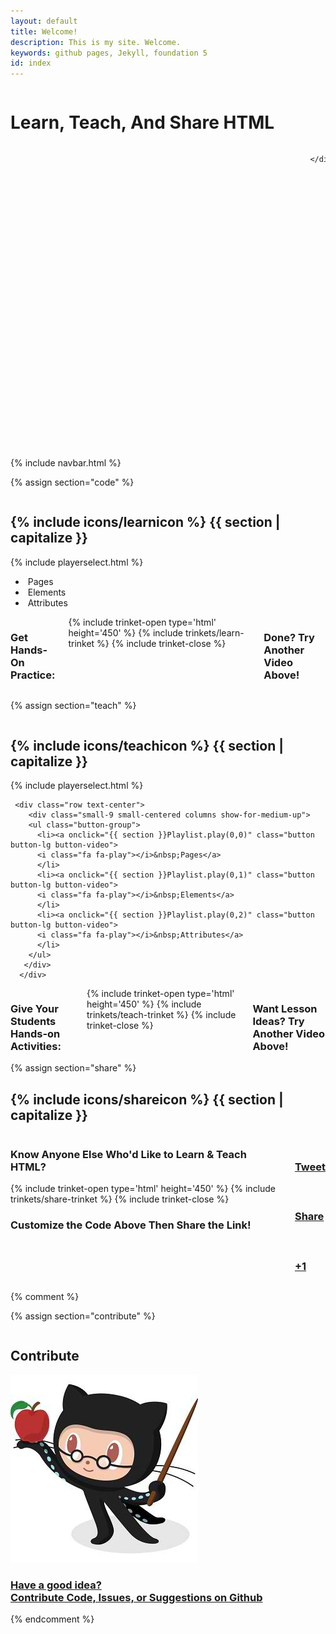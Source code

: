 ```yaml
---
layout: default
title: Welcome!
description: This is my site. Welcome.
keywords: github pages, Jekyll, foundation 5
id: index
---
```

<div class="bluebg fullheight">
  <div class="row text-center">
    <div class="small-10 columns small-centered">
      <div class="row">
        <div class="panel clearbg"><h1 id="bigtitle">Learn, Teach, And Share HTML</h1></div>
      </div>
    </div>
  </div>
  <!--Welcome Video-->
  <div class="row">
    <div class="small-12 columns small-centered" style="max-width: 800px">

<!--         <div class="small-10 columns small-centered" style="max-width: 800px;"> -->
<div id="wistia_opckf0l87m" class="wistia_embed" style="width:800px;height:500px;">&nbsp;</div>
<script charset="ISO-8859-1" src="//fast.wistia.com/assets/external/E-v1.js"></script>
<script>
wistiaEmbed = Wistia.embed("opckf0l87m", {
  videoFoam: true
});
</script>

<!--         </div> -->

    </div>
  </div>

  <div class="row text-center">
    <div class="small-10 columns small-centered">
      <div class="row">
        <div class="panel clearbg"></div>
      </div>
    </div>
  </div>
</div>
{% include navbar.html %}

<!-- Learn -->

{% assign section="code" %}

<div class="{{ section }}">
  <div class="fullheight"> 
  <div data-magellan-destination="{{ section }}" class="row" id="{{ section }}">
    <div class="small-12 columns panel">
      <div class="row">
        <div class="small-10 colums right">
          <h2>{% include icons/learnicon %}&nbsp;{{ section | capitalize }}</h2>
        </div>
      </div>
    </div>
  </div>
  
  <div class="row">
    <div class="small-12 columns text-center">
      {% include playerselect.html %}
    </div>
    </div>
  <!-- Learn Controls-->
  <div class="row text-center">
    <div class="small-9 small-centered columns show-for-medium-up">
      <ul class="button-group">
        <li><a onclick="{{ section }}Playlist.play(0,0)" class="button button-lg button-video">
          <i class="fa fa-play"></i>&nbsp;Pages</a>
        </li>
        <li><a onclick="{{ section }}Playlist.play(0,1)" class="button button-lg button-video">
          <i class="fa fa-play"></i>&nbsp;Elements</a>
          </li>
        <li><a onclick="{{ section }}Playlist.play(0,2)" class="button button-lg button-video">
          <i class="fa fa-play"></i>&nbsp;Attributes</a>
        </li>
      </ul>
    </div>
  </div>
</div>

<div class="row text-center trinket-area">
  <div class="small-10 small-centered columns">
    <h3>Get Hands-On Practice:</h3>
{% include trinket-open type='html' height='450' %}
{% include trinkets/learn-trinket %}
{% include trinket-close %}
    <h3>Done? Try Another Video Above!</h3>
  </div>
</div>

{% assign section="teach" %}
    
<!-- Teach Section -->
<div class="{{ section }}">
  <div class="fullheight">
  <div data-magellan-destination="{{ section }}" class="row" id="{{ section }}">
    <div class="small-12 columns panel rounded">
      <div class="row">
        <div class="small-10 colums right">
          <h2>{% include icons/teachicon %}&nbsp;{{ section | capitalize }}</h2>
        </div>
      </div>
    </div>
  </div>
    <div class="row">
    <div class="small-12 columns text-center">
      {% include playerselect.html %}
  </div>

  <!--{{ section }} Video Controls -->
     <div class="row text-center">
        <div class="small-9 small-centered columns show-for-medium-up">
        <ul class="button-group">
          <li><a onclick="{{ section }}Playlist.play(0,0)" class="button button-lg button-video">
          <i class="fa fa-play"></i>&nbsp;Pages</a>
          </li>
          <li><a onclick="{{ section }}Playlist.play(0,1)" class="button button-lg button-video">
          <i class="fa fa-play"></i>&nbsp;Elements</a>
          </li>
          <li><a onclick="{{ section }}Playlist.play(0,2)" class="button button-lg button-video">
          <i class="fa fa-play"></i>&nbsp;Attributes</a>
          </li>
        </ul>
       </div>
      </div>
      
  </div>
  </div>
   

<div class="row text-center trinket-area">
  <div class="small-10 small-centered columns">
    <h3>Give Your Students Hands-on Activities:</h3>
{% include trinket-open type='html' height='450' %}
{% include trinkets/teach-trinket %}
{% include trinket-close %}
    <h3>Want Lesson Ideas? Try Another Video Above!</h3>
  </div>
</div>
</div> 
{% assign section="share" %}

<!-- Share -->
<div data-magellan-destination="{{ section }}" class="row" id="{{ section }}">
  <div class="small-12 columns panel">
    <div class="row">
      <div class="small-10 colums right">
        <h2>{% include icons/shareicon %}&nbsp;{{ section | capitalize }}</h2>
      </div>
    </div>
  </div>
</div>

<!--Share call to actions -->
<div class="row text-center">
  <div class="small-10 small-centered columns">
    <div class="row  trinket-area">
      <h3>Know Anyone Else Who'd Like to Learn &amp; Teach HTML?</h3>
{% include trinket-open type='html' height='450' %}
{% include trinkets/share-trinket %}
{% include trinket-close %}
      <h3>Customize the Code Above Then Share the Link!</h3>
    </div>
    <div class="row" data-equalizer>
      <div class="small-12 medium-4 columns panel clearbg" data-equalizer-watch>
        <a href="http://twitter.com">
        <div class="clearbg panel" ><h3><i class="fa fa-twitter"></i><br>Tweet</h3></div>
        </a>
      </div>      
      <div class="small-12 medium-4 columns panel clearbg" data-equalizer-watch>
        <a href="http://facebook.com" onclick="{{ section }}Playlist.play(0,1)">
        <div class="panel clearbg"><h3><i class="fa fa-facebook"></i><br>Share</h3></div>
        </a>
      </div>
      <div class="small-12 medium-4 columns panel clearbg" data-equalizer-watch>
        <a href="http://plus.google.com" onclick="{{ section }}Playlist.play(0,2)">
        <div class="panel clearbg"><h3><i class="fa fa-google-plus"></i><br>+1</h3></div>
        </a>
      </div>
    </div>
  </div>
</div>



{% comment %}

{% assign section="contribute" %}

<!-- Contribute -->
<div class="row" id="contribute" data-magellan-destination="contribute">
  <div class="small-12 columns panel">
    <div class="row">
      <div class="small-10 colums right">
        <h2>Contribute</h2>
      </div>
    </div>
  </div>
</div>
<div class="row text-center">
  <div class="small-10 columns small-centered">
    <div class="row">
      <div class="panel clearbg">
        <a href="http://github.com">
          <div class="panel clearbg">
            <img src='/img/octoprof.jpg'>
          </div>
        </a>
      </div> 
    <div class="row">
      <div class="panel clearbg">
        <a href="http://github.com">
          <div class="panel clearbg">
            <h3>Have a good idea?<br>Contribute Code, Issues, or Suggestions on Github</h3>
          </div>
        </a>
      </div> 
    </div>
  </div>
</div>
</div>
{% endcomment %}